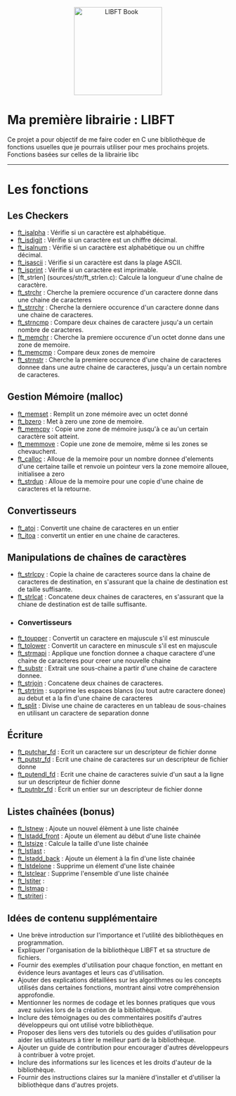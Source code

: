 
<p align="center">
  <img src="https://i.ibb.co/HFYzbq2/book-libft.png" alt="LIBFT Book" width="200">
</p>
 
 # Ma première librairie : LIBFT

Ce projet a pour objectif de me faire coder en C une bibliothèque de fonctions usuelles que je pourrais utiliser pour mes prochains projets.
Fonctions basées sur celles de la librairie libc

___

# Les fonctions

## Les Checkers

 - [ft_isalpha](sources/is/ft_isalpha.c) : Vérifie si un caractère est alphabétique.
 - [ft_isdigit](sources/is/ft_isdigit.c) : Vérifie si un caractère est un chiffre décimal.
 - [ft_isalnum](sources/is/ft_isalnum.c) : Vérifie si un caractère est alphabétique ou un chiffre décimal.
 - [ft_isascii](sources/is/ft_isascii.c) : Vérifie si un caractère est dans la plage ASCII.
 - [ft_isprint](sources/is/ft_isprint.c) : Vérifie si un caractère est imprimable.
 - [ft_strlen] (sources/str/ft_strlen.c): Calcule la longueur d'une chaîne de caractère.
 - [ft_strchr](sources/str/ft_strchr.c) : Cherche la premiere occurence d'un caractere donne dans une chaine de caracteres
 - [ft_strrchr](sources/str/ft_strrchr.c) : Cherche la derniere occurence d'un caractere donne dans une chaine de caracteres.
 - [ft_strncmp](sources/str/ft_strncmp.c) : Compare deux chaines de caractere jusqu'a un certain nombre de caracteres.
 - [ft_memchr](sources/mem/ft_memchr.c) : Cherche la premiere occurence d'un octet donne dans une zone de memoire.
 - [ft_memcmp](sources/mem/ft_memcmp.c) : Compare deux zones de  memoire
 - [ft_strnstr](sources/str/ft_strnstr.c) : Cherche la premiere occurence d'une chaine de caracteres donnee dans une autre chaine de caracteres, jusqu'a un certain nombre de caracteres.

## Gestion Mémoire (malloc)
 - [ft_memset](sources/mem/ft_memset.c) : Remplit un zone mémoire avec un octet donné
 - [ft_bzero](sources/mem/ft_bzero.c) : Met à zero une zone de memoire.
 - [ft_memcpy](sources/mem/ft_memcpy.c) : Copie une zone de mémoire jusqu'à ce au'un certain caractère soit atteint.
 - [ft_memmove](sources/mem/ft_memmove.c) : Copie une zone de memoire, même si les zones se chevauchent.
 - [ft_calloc](sources/mem/ft_calloc.c) : Alloue de la memoire pour un nombre donnee d'elements d'une certaine taille et renvoie un pointeur vers la zone memoire allouee, initialisee a zero
 - [ft_strdup](sources/str/ft_strdup.c) : Alloue de la memoire pour une copie d'une chaine de caracteres et la retourne.
## Convertisseurs
 - [ft_atoi](sources/str/ft_atoi.c) : Convertit une chaine de caracteres en un entier
 -  [ft_itoa](sources/str/ft_itoa.c) : convertit un entier en une chaine de caracteres.

## Manipulations de chaînes de caractères
 - [ft_strlcpy](sources/str/ft_strlcpy.c) : Copie la chaine de caracteres source dans la chaine de caracteres de destination, en s'assurant que la chaine de destination est de taille suffisante.
 - [ft_strlcat](sources/str/ft_strlcat.c) : Concatene deux chaines de caracteres, en s'assurant que la chiane de destination est de taille suffisante.
 - ### Convertisseurs
 - [ft_toupper](sources/str/ft_toupper.c) : Convertit un caractere en majuscule s'il est minuscule
 - [ft_tolower](sources/str/ft_tolower.c) : Convertit un caractere en minuscule s'il est en majuscule
 - [ft_strmapi](sources/str/ft_strmapi.c) : Applique une fonction donnee a chaque caractere d'une chaine de caracteres pour creer une nouvelle chaine
 - [ft_substr](sources/str/ft_substr.c) : Extrait une sous-chaine a partir d'une chaine de caractere donnee.
 - [ft_strjoin](sources/str/ft_strjoin.c) : Concatene deux chaines de caracteres.
 - [ft_strtrim](sources/str/ft_strtrim.c) : supprime les espaces blancs (ou tout autre caractere donee) au debut et a la fin d'une chaine de caracteres
 - [ft_split](sources/str/ft_split.c) : Divise une chaine de caracteres en un tableau de sous-chaines en utilisant un caractere de separation donne

## Écriture
 - [ft_putchar_fd](sources/put/ft_putchar_fd.c) : Ecrit un caractere sur un descripteur de fichier donne
 - [ft_putstr_fd](sources/put/ft_putstr_fd.c) : Ecrit une chaine de caracteres sur un descripteur de fichier donne
 - [ft_putendl_fd](sources/put/ft_putendl_fd.c) : Ecrit une chaine de caracteres suivie d'un saut a la ligne sur un descripteur de fichier donne
 - [ft_putnbr_fd](sources/put/ft_putnbr_fd.c) : Ecrit un entier sur un descripteur de fichier donne

## Listes chaînées (bonus)
 - [ft_lstnew](sources/lst/ft_lstnew.c) : Ajoute un nouvel élèment à une liste chainée
 - [ft_lstadd_front](sources/lst/ft_lstadd_front.c) : Ajoute un élement au début d'une liste chainée
 - [ft_lstsize](sources/lst/ft_lstsize.c) : Calcule la taille d'une liste chainée
 - [ft_lstlast](sources/lst/ft_lstlast.c) : 
 - [ft_lstadd_back](sources/lst/ft_lstadd_back.c) : Ajoute un élement à la fin d'une liste chainée
 - [ft_lstdelone](sources/lst/ft_lstdelone.c) : Supprime un élement d'une liste chainée
 - [ft_lstclear](sources/lst/ft_lstclear.c) : Supprime l'ensemble d'une liste chainée
 - [ft_lstiter](sources/lst/ft_lstiter.c) : 
 - [ft_lstmap](sources/lst/ft_lstmap.c) :
 - [ft_striteri](sources/str/ft_striteri.c) :


## Idées de contenu supplémentaire

-   Une brève introduction sur l'importance et l'utilité des bibliothèques en programmation.
-   Expliquer l'organisation de la bibliothèque LIBFT et sa structure de fichiers.
-   Fournir des exemples d'utilisation pour chaque fonction, en mettant en évidence leurs avantages et leurs cas d'utilisation.
-   Ajouter des explications détaillées sur les algorithmes ou les concepts utilisés dans certaines fonctions, montrant ainsi votre compréhension approfondie.
-   Mentionner les normes de codage et les bonnes pratiques que vous avez suivies lors de la création de la bibliothèque.
-   Inclure des témoignages ou des commentaires positifs d'autres développeurs qui ont utilisé votre bibliothèque.
-   Proposer des liens vers des tutoriels ou des guides d'utilisation pour aider les utilisateurs à tirer le meilleur parti de la bibliothèque.
-   Ajouter un guide de contribution pour encourager d'autres développeurs à contribuer à votre projet.
-   Inclure des informations sur les licences et les droits d'auteur de la bibliothèque.
-   Fournir des instructions claires sur la manière d'installer et d'utiliser la bibliothèque dans d'autres projets.




